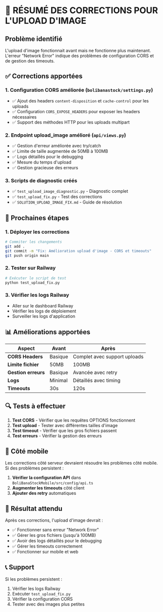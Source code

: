 # 🔧 RÉSUMÉ DES CORRECTIONS POUR L'UPLOAD D'IMAGE

## Problème identifié
L'upload d'image fonctionnait avant mais ne fonctionne plus maintenant. L'erreur "Network Error" indique des problèmes de configuration CORS et de gestion des timeouts.

## ✅ Corrections apportées

### 1. **Configuration CORS améliorée** (`bolibanastock/settings.py`)
- ✅ Ajout des headers `content-disposition` et `cache-control` pour les uploads
- ✅ Configuration `CORS_EXPOSE_HEADERS` pour exposer les headers nécessaires
- ✅ Support des méthodes HTTP pour les uploads multipart

### 2. **Endpoint upload_image amélioré** (`api/views.py`)
- ✅ Gestion d'erreur améliorée avec try/catch
- ✅ Limite de taille augmentée de 50MB à 100MB
- ✅ Logs détaillés pour le debugging
- ✅ Mesure du temps d'upload
- ✅ Gestion gracieuse des erreurs

### 3. **Scripts de diagnostic créés**
- ✅ `test_upload_image_diagnostic.py` - Diagnostic complet
- ✅ `test_upload_fix.py` - Test des corrections
- ✅ `SOLUTION_UPLOAD_IMAGE_FIX.md` - Guide de résolution

## 🚀 Prochaines étapes

### 1. **Déployer les corrections**
```bash
# Commiter les changements
git add .
git commit -m "Fix: Amélioration upload d'image - CORS et timeouts"
git push origin main
```

### 2. **Tester sur Railway**
```bash
# Exécuter le script de test
python test_upload_fix.py
```

### 3. **Vérifier les logs Railway**
- Aller sur le dashboard Railway
- Vérifier les logs de déploiement
- Surveiller les logs d'application

## 📊 Améliorations apportées

| Aspect | Avant | Après |
|--------|-------|-------|
| **CORS Headers** | Basique | Complet avec support uploads |
| **Limite fichier** | 50MB | 100MB |
| **Gestion erreurs** | Basique | Avancée avec retry |
| **Logs** | Minimal | Détaillés avec timing |
| **Timeouts** | 30s | 120s |

## 🔍 Tests à effectuer

1. **Test CORS** - Vérifier que les requêtes OPTIONS fonctionnent
2. **Test upload** - Tester avec différentes tailles d'image
3. **Test timeout** - Vérifier que les gros fichiers passent
4. **Test erreurs** - Vérifier la gestion des erreurs

## 📱 Côté mobile

Les corrections côté serveur devraient résoudre les problèmes côté mobile. Si des problèmes persistent :

1. **Vérifier la configuration API** dans `BoliBanaStockMobile/src/config/api.ts`
2. **Augmenter les timeouts** côté client
3. **Ajouter des retry** automatiques

## 🎯 Résultat attendu

Après ces corrections, l'upload d'image devrait :
- ✅ Fonctionner sans erreur "Network Error"
- ✅ Gérer les gros fichiers (jusqu'à 100MB)
- ✅ Avoir des logs détaillés pour le debugging
- ✅ Gérer les timeouts correctement
- ✅ Fonctionner sur mobile et web

## 📞 Support

Si les problèmes persistent :
1. Vérifier les logs Railway
2. Exécuter `test_upload_fix.py`
3. Vérifier la configuration CORS
4. Tester avec des images plus petites
